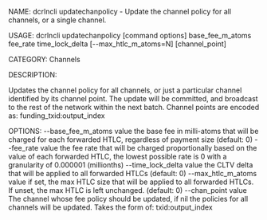 NAME:
   dcrlncli updatechanpolicy - Update the channel policy for all channels, or a single channel.

USAGE:
   dcrlncli updatechanpolicy [command options] base_fee_m_atoms fee_rate time_lock_delta [--max_htlc_m_atoms=N] [channel_point]

CATEGORY:
   Channels

DESCRIPTION:
   
  Updates the channel policy for all channels, or just a particular channel
  identified by its channel point. The update will be committed, and
  broadcast to the rest of the network within the next batch.
  Channel points are encoded as: funding_txid:output_index

OPTIONS:
   --base_fee_m_atoms value  the base fee in milli-atoms that will be charged for each forwarded HTLC, regardless of payment size (default: 0)
   --fee_rate value          the fee rate that will be charged proportionally based on the value of each forwarded HTLC, the lowest possible rate is 0 with a granularity of 0.000001 (millionths)
   --time_lock_delta value   the CLTV delta that will be applied to all forwarded HTLCs (default: 0)
   --max_htlc_m_atoms value  if set, the max HTLC size that will be applied to all forwarded HTLCs. If unset, the max HTLC is left unchanged. (default: 0)
   --chan_point value        The channel whose fee policy should be updated, if nil the policies for all channels will be updated. Takes the form of: txid:output_index
   
